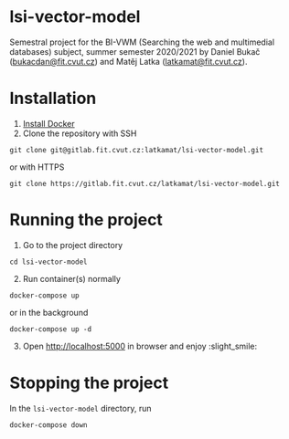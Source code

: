 # lsi-vector-model

Semestral project for the BI-VWM (Searching the web and multimedial databases) subject, summer semester 2020/2021 by
Daniel Bukač ([bukacdan@fit.cvut.cz](mailto:bukacdan@fit.cvut.cz)) and Matěj Latka ([latkamat@fit.cvut.cz](mailto:latkamat@fit.cvut.cz)).

# Installation
1. [Install Docker](https://docs.docker.com/get-docker/)
2. Clone the repository with SSH
```shell
git clone git@gitlab.fit.cvut.cz:latkamat/lsi-vector-model.git  
```
or with HTTPS
```shell
git clone https://gitlab.fit.cvut.cz/latkamat/lsi-vector-model.git
```
# Running the project
1. Go to the project directory
```shell
cd lsi-vector-model
```
2. Run container(s) normally
```shell
docker-compose up
```
or in the background 
```shell
docker-compose up -d
```
3. Open [http://localhost:5000](http://localhost:5000) in browser and enjoy :slight_smile:

# Stopping the project
In the `lsi-vector-model` directory, run
```shell
docker-compose down
```

